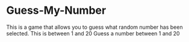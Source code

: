 # Guess-My-Number
This is a game that allows you to guess what random number has been selected. This is between 1 and 20 
Guess a number between 1 and 20
